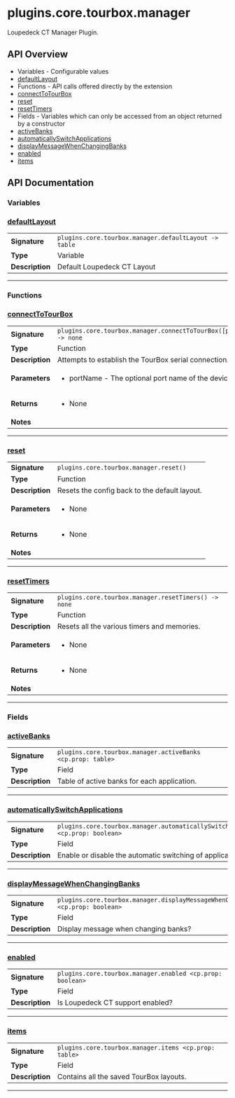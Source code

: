 # plugins.core.tourbox.manager

Loupedeck CT Manager Plugin.

## API Overview
* Variables - Configurable values
 * [defaultLayout](#defaultlayout)
* Functions - API calls offered directly by the extension
 * [connectToTourBox](#connecttotourbox)
 * [reset](#reset)
 * [resetTimers](#resettimers)
* Fields - Variables which can only be accessed from an object returned by a constructor
 * [activeBanks](#activebanks)
 * [automaticallySwitchApplications](#automaticallyswitchapplications)
 * [displayMessageWhenChangingBanks](#displaymessagewhenchangingbanks)
 * [enabled](#enabled)
 * [items](#items)

## API Documentation

### Variables


### [defaultLayout](#defaultlayout)

|                                             |                                                                                     |
| --------------------------------------------|-------------------------------------------------------------------------------------|
| **Signature**                               | `plugins.core.tourbox.manager.defaultLayout -> table`                                                                    |
| **Type**                                    | Variable                                                                     |
| **Description**                             | Default Loupedeck CT Layout                                                                     |

---
### Functions


### [connectToTourBox](#connecttotourbox)

|                                             |                                                                                     |
| --------------------------------------------|-------------------------------------------------------------------------------------|
| **Signature**                               | `plugins.core.tourbox.manager.connectToTourBox([portName]) -> none`                                                                    |
| **Type**                                    | Function                                                                     |
| **Description**                             | Attempts to establish the TourBox serial connection.                                                                     |
| **Parameters**                              | <ul><li>portName - The optional port name of the device.</li></ul> |
| **Returns**                                 | <ul><li>None</li></ul>          |
| **Notes**                                   | <ul></ul>                |

---

### [reset](#reset)

|                                             |                                                                                     |
| --------------------------------------------|-------------------------------------------------------------------------------------|
| **Signature**                               | `plugins.core.tourbox.manager.reset()`                                                                    |
| **Type**                                    | Function                                                                     |
| **Description**                             | Resets the config back to the default layout.                                                                     |
| **Parameters**                              | <ul><li>None</li></ul> |
| **Returns**                                 | <ul><li>None</li></ul>          |
| **Notes**                                   | <ul></ul>                |

---

### [resetTimers](#resettimers)

|                                             |                                                                                     |
| --------------------------------------------|-------------------------------------------------------------------------------------|
| **Signature**                               | `plugins.core.tourbox.manager.resetTimers() -> none`                                                                    |
| **Type**                                    | Function                                                                     |
| **Description**                             | Resets all the various timers and memories.                                                                     |
| **Parameters**                              | <ul><li>None</li></ul> |
| **Returns**                                 | <ul><li>None</li></ul>          |
| **Notes**                                   | <ul></ul>                |

---
### Fields


### [activeBanks](#activebanks)

|                                             |                                                                                     |
| --------------------------------------------|-------------------------------------------------------------------------------------|
| **Signature**                               | `plugins.core.tourbox.manager.activeBanks <cp.prop: table>`                                                                    |
| **Type**                                    | Field                                                                     |
| **Description**                             | Table of active banks for each application.                                                                     |

---

### [automaticallySwitchApplications](#automaticallyswitchapplications)

|                                             |                                                                                     |
| --------------------------------------------|-------------------------------------------------------------------------------------|
| **Signature**                               | `plugins.core.tourbox.manager.automaticallySwitchApplications <cp.prop: boolean>`                                                                    |
| **Type**                                    | Field                                                                     |
| **Description**                             | Enable or disable the automatic switching of applications.                                                                     |

---

### [displayMessageWhenChangingBanks](#displaymessagewhenchangingbanks)

|                                             |                                                                                     |
| --------------------------------------------|-------------------------------------------------------------------------------------|
| **Signature**                               | `plugins.core.tourbox.manager.displayMessageWhenChangingBanks <cp.prop: boolean>`                                                                    |
| **Type**                                    | Field                                                                     |
| **Description**                             | Display message when changing banks?                                                                     |

---

### [enabled](#enabled)

|                                             |                                                                                     |
| --------------------------------------------|-------------------------------------------------------------------------------------|
| **Signature**                               | `plugins.core.tourbox.manager.enabled <cp.prop: boolean>`                                                                    |
| **Type**                                    | Field                                                                     |
| **Description**                             | Is Loupedeck CT support enabled?                                                                     |

---

### [items](#items)

|                                             |                                                                                     |
| --------------------------------------------|-------------------------------------------------------------------------------------|
| **Signature**                               | `plugins.core.tourbox.manager.items <cp.prop: table>`                                                                    |
| **Type**                                    | Field                                                                     |
| **Description**                             | Contains all the saved TourBox layouts.                                                                     |

---
